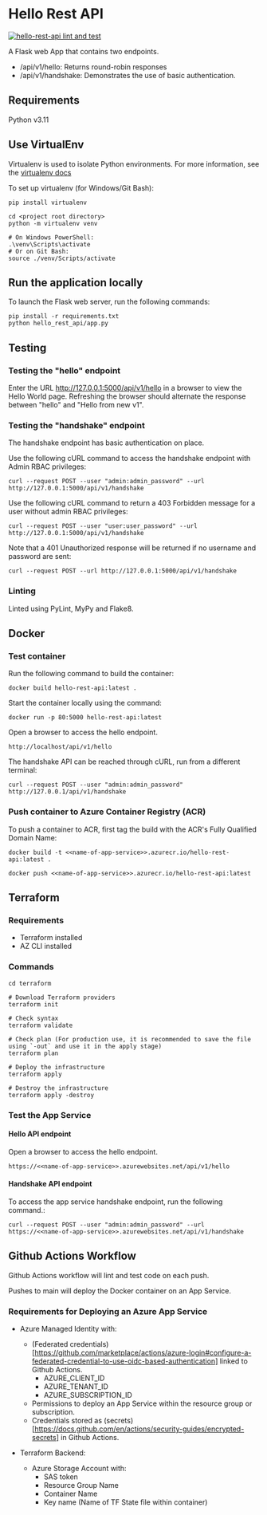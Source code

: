 # Hello Rest API

[![hello-rest-api lint and test](https://github.com/james-flynn-ie/hello-rest-api/actions/workflows/main.yml/badge.svg)](https://github.com/james-flynn-ie/hello-rest-api/actions/workflows/main.yml)

A Flask web App that contains two endpoints.

- /api/v1/hello: Returns round-robin responses
- /api/v1/handshake: Demonstrates the use of basic authentication.

## Requirements

Python v3.11

## Use VirtualEnv

Virtualenv is used to isolate Python environments. For more information, see the [virtualenv docs](https://virtualenv.pypa.io/en/stable/)

To set up virtualenv (for Windows/Git Bash):

```
pip install virtualenv

cd <project root directory>
python -m virtualenv venv

# On Windows PowerShell:
.\venv\Scripts\activate
# Or on Git Bash:
source ./venv/Scripts/activate
```

## Run the application locally

To launch the Flask web server, run the following commands:

```
pip install -r requirements.txt
python hello_rest_api/app.py
```

## Testing 

### Testing the "hello" endpoint

Enter the URL http://127.0.0.1:5000/api/v1/hello in a browser to view the Hello World page. 
Refreshing the browser should alternate the response between "hello" and "Hello from new v1".

### Testing the "handshake" endpoint

The handshake endpoint has basic authentication on place.

Use the following cURL command to access the handshake endpoint with Admin RBAC privileges:

```
curl --request POST --user "admin:admin_password" --url http://127.0.0.1:5000/api/v1/handshake
```


Use the following cURL command to return a 403 Forbidden message for a user without admin RBAC privileges:

```
curl --request POST --user "user:user_password" --url http://127.0.0.1:5000/api/v1/handshake
```

Note that a 401 Unauthorized response will be returned if no username and password are sent:

```
curl --request POST --url http://127.0.0.1:5000/api/v1/handshake
```

### Linting

Linted using PyLint, MyPy and Flake8.

## Docker

### Test container

Run the following command to build the container:

```
docker build hello-rest-api:latest .
```

Start the container locally using the command:

```
docker run -p 80:5000 hello-rest-api:latest
```

Open a browser to access the hello endpoint.

```
http://localhost/api/v1/hello
```

The handshake API can be reached through cURL, run from a different terminal:

```
curl --request POST --user "admin:admin_password" http://127.0.0.1/api/v1/handshake 
```

### Push container to Azure Container Registry (ACR)

To push a container to ACR, first tag the build with the ACR's Fully Qualified Domain Name:

```
docker build -t <<name-of-app-service>>.azurecr.io/hello-rest-api:latest .

docker push <<name-of-app-service>>.azurecr.io/hello-rest-api:latest
```

## Terraform

### Requirements

- Terraform installed
- AZ CLI installed

### Commands

```
cd terraform

# Download Terraform providers
terraform init

# Check syntax
terraform validate

# Check plan (For production use, it is recommended to save the file using `-out` and use it in the apply stage)
terraform plan

# Deploy the infrastructure
terraform apply

# Destroy the infrastructure
terraform apply -destroy
```

### Test the App Service

#### Hello API endpoint

Open a browser to access the hello endpoint.

```
https://<<name-of-app-service>>.azurewebsites.net/api/v1/hello
```

#### Handshake API endpoint

To access the app service handshake endpoint, run the following command.:

```
curl --request POST --user "admin:admin_password" --url https://<<name-of-app-service>>.azurewebsites.net/api/v1/handshake
```

## Github Actions Workflow

Github Actions workflow will lint and test code on each push. 

Pushes to main will deploy the Docker container on an App Service.

### Requirements for Deploying an Azure App Service

- Azure Managed Identity with:
  - (Federated credentials)[https://github.com/marketplace/actions/azure-login#configure-a-federated-credential-to-use-oidc-based-authentication] linked to Github Actions.
    - AZURE_CLIENT_ID
    - AZURE_TENANT_ID
    - AZURE_SUBSCRIPTION_ID
  - Permissions to deploy an App Service within the resource group or subscription.
  - Credentials stored as (secrets)[https://docs.github.com/en/actions/security-guides/encrypted-secrets] in Github Actions.

- Terraform Backend:
  - Azure Storage Account with:
    - SAS token
    - Resource Group Name
    - Container Name
    - Key name (Name of TF State file within container)